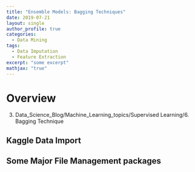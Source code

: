 ```yaml
---
title: "Ensemble Models: Bagging Techniques"
date: 2019-07-21
layout: single
author_profile: true
categories:
  - Data Mining
tags: 
  - Data Imputation
  - Feature Extraction
excerpt: "some excerpt"
mathjax: "true"
---
```

# Overview
3. Data_Science_Blog/Machine_Learning_topics/Supervised Learning/6. Bagging Technique
## Kaggle Data Import

## Some Major File Management packages